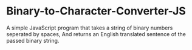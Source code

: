 # Binary-to-Character-Converter-JS
A simple JavaScript program that takes a string of binary numbers seperated by spaces, And returns an English translated sentence of the passed binary string.

